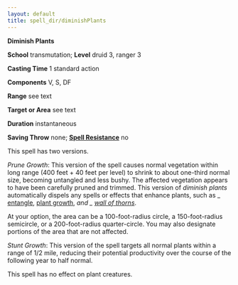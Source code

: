 ```yaml
---
layout: default
title: spell_dir/diminishPlants
---
```

 **Diminish Plants**

**School** transmutation; **Level** druid 3, ranger 3

**Casting Time** 1 standard action

**Components** V, S, DF

**Range** see text

**Target or Area** see text

**Duration** instantaneous

**Saving Throw** none; **[Spell Resistance](../glossary#_spell-resistance)** no

This spell has two versions.

_Prune Growth_: This version of the spell causes normal vegetation within long range (400 feet + 40 feet per level) to shrink to about one-third normal size, becoming untangled and less bushy. The affected vegetation appears to have been carefully pruned and trimmed. This version of _diminish plants_ automatically dispels any spells or effects that enhance plants, such as _ [entangle](entangle#_entangle), [plant growth](plantGrowth#_plant-growth), _and _ [wall of thorns](wallOfThorns#_wall-of-thorns)_.

At your option, the area can be a 100-foot-radius circle, a 150-foot-radius semicircle, or a 200-foot-radius quarter-circle. You may also designate portions of the area that are not affected.

_Stunt Growth_: This version of the spell targets all normal plants within a range of 1/2 mile, reducing their potential productivity over the course of the following year to half normal.

This spell has no effect on plant creatures.

